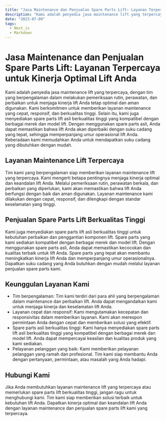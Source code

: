 ```yaml
---
title: "Jasa Maintenance dan Penjualan Spare Parts Lift: Layanan Terpercaya untuk Kinerja Optimal Lift Anda"
description: "Kami adalah penyedia jasa maintenance lift yang terpercaya, dengan tim yang berpengalaman dalam melakukan pemeriksaan rutin, perawatan, dan perbaikan untuk menjaga kinerja lift Anda tetap optimal dan aman digunakan. "
date: "2023-07-09"
tags:
  - Next.js
  - Markdown
---
```


# Jasa Maintenance dan Penjualan Spare Parts Lift: Layanan Terpercaya untuk Kinerja Optimal Lift Anda

Kami adalah penyedia jasa maintenance lift yang terpercaya, dengan tim yang berpengalaman dalam melakukan pemeriksaan rutin, perawatan, dan perbaikan untuk menjaga kinerja lift Anda tetap optimal dan aman digunakan. Kami berkomitmen untuk memberikan layanan maintenance yang cepat, responsif, dan berkualitas tinggi. Selain itu, kami juga menyediakan spare parts lift asli berkualitas tinggi yang kompatibel dengan berbagai merek dan model lift. Dengan menggunakan spare parts asli, Anda dapat memastikan bahwa lift Anda akan diperbaiki dengan suku cadang yang tepat, sehingga memperpanjang umur operasional lift Anda. Keberadaan kami memudahkan Anda untuk mendapatkan suku cadang yang dibutuhkan dengan mudah.

## Layanan Maintenance Lift Terpercaya

Tim kami yang berpengalaman siap memberikan layanan maintenance lift yang terpercaya. Kami mengerti betapa pentingnya menjaga kinerja optimal dan keandalan lift Anda. Melalui pemeriksaan rutin, perawatan berkala, dan perbaikan yang diperlukan, kami akan memastikan bahwa lift Anda berfungsi dengan baik dan aman digunakan. Layanan maintenance kami dilakukan dengan cepat, responsif, dan dilengkapi dengan standar keselamatan yang tinggi.

## Penjualan Spare Parts Lift Berkualitas Tinggi

Kami juga menyediakan spare parts lift asli berkualitas tinggi untuk kebutuhan perbaikan dan penggantian komponen lift. Spare parts yang kami sediakan kompatibel dengan berbagai merek dan model lift. Dengan menggunakan spare parts asli, Anda dapat memastikan kecocokan dan kualitas terbaik untuk lift Anda. Spare parts yang tepat akan membantu meningkatkan kinerja lift Anda dan memperpanjang umur operasionalnya. Dapatkan suku cadang yang Anda butuhkan dengan mudah melalui layanan penjualan spare parts kami.

## Keunggulan Layanan Kami

- Tim berpengalaman: Tim kami terdiri dari para ahli yang berpengalaman dalam maintenance dan perbaikan lift. Anda dapat mengandalkan kami untuk menjaga kinerja dan keselamatan lift Anda.
- Layanan cepat dan responsif: Kami mengutamakan kecepatan dan responsivitas dalam memberikan layanan. Kami akan merespon permintaan Anda dengan cepat dan memberikan solusi yang efektif.
- Spare parts asli berkualitas tinggi: Kami hanya menyediakan spare parts lift asli berkualitas tinggi yang kompatibel dengan berbagai merek dan model lift. Anda dapat mempercayai keaslian dan kualitas produk yang kami sediakan.
- Pelayanan pelanggan yang baik: Kami memberikan pelayanan pelanggan yang ramah dan profesional. Tim kami siap membantu Anda dengan pertanyaan, permintaan, atau masalah yang Anda hadapi.

## Hubungi Kami

Jika Anda membutuhkan layanan maintenance lift yang terpercaya atau memerlukan spare parts lift berkualitas tinggi, jangan ragu untuk menghubungi kami. Tim kami siap memberikan solusi terbaik untuk kebutuhan lift Anda. Dapatkan kinerja optimal dan keandalan lift Anda dengan layanan maintenance dan penjualan spare parts lift kami yang terpercaya.
